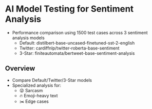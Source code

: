 # AI Model Testing for Sentiment Analysis
- Performance comparison using 1500 test cases across 3 sentiment analysis models
  - Default: distilbert-base-uncased-finetuned-sst-2-english
  - Twitter: cardiffnlp/twitter-roberta-base-sentiment
  - 3-Star: finiteautomata/bertweet-base-sentiment-analysis
## Overview
- Compare Default/Twitter/3-Star models
- Specialized analysis for:
  - 😜 Sarcasm
  - 🔥 Emoji-heavy text
  - ✂️ Edge cases
